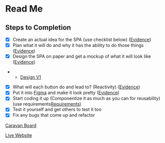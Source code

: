 # Read Me

## Steps to Completion

-   [x] Create an actual idea for the SPA (use checklist below) ([Evidence](/evidence/idea-and-functionality.pdf))
-   [x] Plan what it will do and why it has the ability to do those things ([Evidence](/evidence/idea-and-functionality.pdf))
-   [x] Design the SPA on paper and get a mockup of what it will look like ([Evidence](/evidence/wireframe.pdf))
-   -   [Design V1](/evidence/designs/v1.pdf)
-   [x] What will each button do and lead to? (Reactivity) ([Evidence](/evidence/wireframe.pdf))
-   [x] Put it into [Figma](https://www.figma.com/) and make it look pretty ([Evidence](https://www.figma.com/file/sPKQip1mWrJ3XvDKuGpyz6/COMP1004-First-Coursework-SPA-Design?type=design&node-id=0%3A1&mode=design&t=371mMZCrtjVHCYNS-1))
-   [x] Start coding it up (Componentize it as much as you can for reusability) (use requirements[Requirements](/REQUIRMENTS.md))
-   [x] Test it yourself and get others to test it too
-   [x] Fix any bugs that come up and refactor

[Caravan Board](https://github.com/users/bobbymannino/projects/1)

[Live Website](https://comp-1004-spa.vercel.app/)
